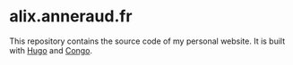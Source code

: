 # alix.anneraud.fr

This repository contains the source code of my personal website. It is built with [Hugo](https://gohugo.io/) and [Congo](https://jpanther.github.io/congo/).